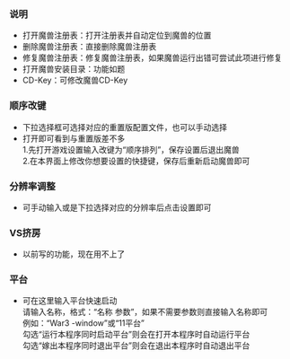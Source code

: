 ### 说明
* 打开魔兽注册表：打开注册表并自动定位到魔兽的位置
* 删除魔兽注册表：直接删除魔兽注册表
* 修复魔兽注册表：修复魔兽注册表，如果魔兽运行出错可尝试此项进行修复
* 打开魔兽安装目录：功能如题
* CD-Key：可修改魔兽CD-Key

### 顺序改键
* 下拉选择框可选择对应的重置版配置文件，也可以手动选择
* 打开即可看到与重置版差不多  
  1.先打开游戏设置输入改键为“顺序排列”，保存设置后退出魔兽  
  2.在本界面上修改你想要设置的快捷键，保存后重新启动魔兽即可

### 分辨率调整
* 可手动输入或是下拉选择对应的分辨率后点击设置即可

### VS挤房
* 以前写的功能，现在用不上了

### 平台
* 可在这里输入平台快速启动  
  请输入名称，格式：“名称 参数”，如果不需要参数则直接输入名称即可  
  例如：“War3 -window”或“11平台”  
  勾选“运行本程序同时启动平台”则会在打开本程序时自动运行平台  
  勾选“嫁出本程序同时退出平台”则会在退出本程序时自动退出平台